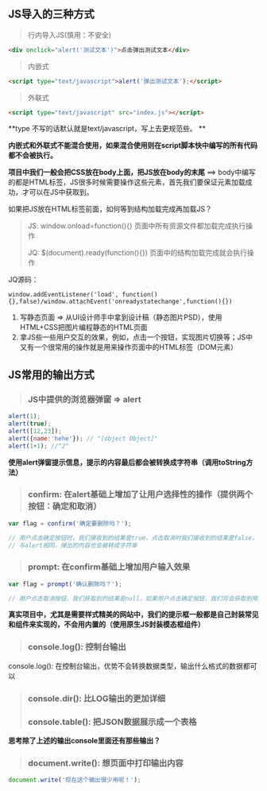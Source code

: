 ## JS导入的三种方式

> 行内导入JS(慎用：不安全)

```html
<div onclick="alert('测试文本')">点击弹出测试文本</div>
```
> 内嵌式

```html
<script type="text/javascript">alert('弹出测试文本');</script>
```

> 外联式

```html
<script type="text/javascript" src="index.js"></script>
```

**type 不写的话默认就是text/javascript，写上去更规范些。 **

**内嵌式和外联式不能混合使用，如果混合使用则在script脚本快中编写的所有代码都不会被执行。**

**项目中我们一般会把CSS放在body上面，把JS放在body的末尾** ==> body中编写的都是HTML标签，JS很多时候需要操作这些元素，首先我们要保证元素加载成功，才可以在JS中获取到。

如果把JS放在HTML标签前面，如何等到结构加载完成再加载JS？
> JS: window.onload=function(){} 页面中所有资源文件都加载完成执行操作
> 
> JQ: $(document).ready(function(){}) 页面中的结构加载完成就会执行操作 

JQ源码：

```
window.addEventListener('load', function(){},false)/window.attachEvent('onreadystatechange',function(){})
```

1. 写静态页面 => 从UI设计师手中拿到设计稿（静态图片PSD），使用HTML+CSS把图片编程静态的HTML页面
2. 拿JS些一些用户交互的效果，例如，点击一个按钮，实现图片切换等；JS中又有一个很常用的操作就是用来操作页面中的HTML标签（DOM元素）

## JS常用的输出方式

> ### JS中提供的浏览器弹窗 => alert

```js
alert(1);
alert(true);
alert([12,23]);
alert({name:'hehe'}); // "[object Object]"
alert(1+1); //"2"
``` 

**使用alert弹窗提示信息，提示的内容最后都会被转换成字符串（调用toString方法）**

> ### confirm: 在alert基础上增加了让用户选择性的操作（提供两个按钮：确定和取消）

```js
var flag = confirm('确定要删除吗？');

// 用户点击确定按钮时，我们接收到的结果是true，点击取消时我们接收到的结果是false，可更具接收到的结果做不通的处理
// 与alert相同，弹出的内容也会被转成字符串
```

> ### prompt: 在confirm基础上增加用户输入效果

```js
var flag = prompt('确认删除吗？');

// 用户点击取消按钮，我们获取到的结果是null，如果用户点击确定按钮，我们将会获取到用户输入的内容（如果用户没有输入任何内容，获取的姐夫哦是空字符串）
```

**真实项目中，尤其是需要样式精美的网站中，我们的提示框一般都是自己封装常见和组件来实现的，不会用内置的（使用原生JS封装模态框组件）**

> ### console.log(): 控制台输出

console.log(): 在控制台输出，优势不会转换数据类型，输出什么格式的数据都可以

> ### console.dir(): 比LOG输出的更加详细
> ### console.table(): 把JSON数据展示成一个表格

**思考除了上述的输出console里面还有那些输出？**

> ### document.write(): 想页面中打印输出内容

```js
document.write('现在这个输出很少用呢！');
```



